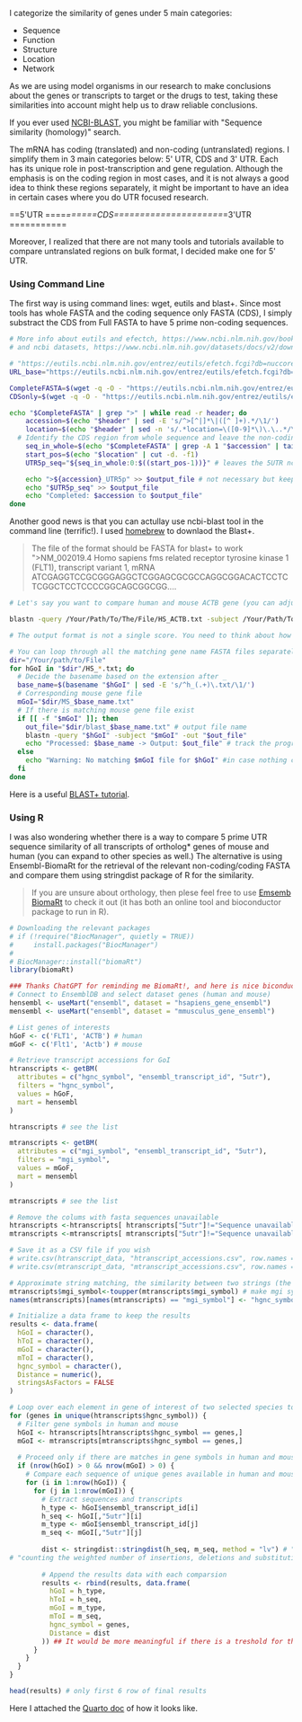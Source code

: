 I categorize the similarity of genes under 5 main categories:
- Sequence
- Function
- Structure
- Location
- Network
  
As we are using model organisms in our research to make conclusions about the genes or transcripts to target or the drugs to test, taking these similarities into account might help us to draw reliable conclusions. 

If you ever used [NCBI-BLAST](https://blast.ncbi.nlm.nih.gov/Blast.cgi), you might be familiar with "Sequence similarity (homology)" search.

The mRNA has coding (translated) and non-coding (untranslated) regions. I simplify them in 3 main categories below: 5' UTR, CDS and 3' UTR. Each has its unique role in post-transcription and gene regulation. Although the emphasis is on the coding region in most cases, and it is not always a good idea to think these regions separately, it might be important to have an idea in certain cases where you do UTR focused research.  

   ==5'UTR ====*======CDS=====================*=3'UTR ===========

Moreover, I realized that there are not many tools and tutorials available to compare untranslated regions on bulk format, I decided make one for 5' UTR.

### Using Command Line
The first way is using command lines: wget, eutils and blast+. 
Since most tools has whole FASTA and the coding sequence only FASTA (CDS), I simply substract the CDS from Full FASTA to have 5 prime non-coding sequences.

```bash
# More info about eutils and efectch, https://www.ncbi.nlm.nih.gov/books/NBK179288/, https://github.com/NCBI-Hackathons/EDirectCookbook, https://www.ncbi.nlm.nih.gov/books/NBK25499/table/chapter4.T._valid_values_of__retmode_and/, https://www.ncbi.nlm.nih.gov/books/NBK25499/,
# and ncbi datasets, https://www.ncbi.nlm.nih.gov/datasets/docs/v2/download-and-install/, https://github.com/ncbi/datasets, https://www.ncbi.nlm.nih.gov/datasets/docs/v2/reference-docs/data-packages/gene-package/, https://www.nature.com/articles/s41597-024-03571-y  as an alternative

# "https://eutils.ncbi.nlm.nih.gov/entrez/eutils/efetch.fcgi?db=nuccore&id=[NM TRANSCRIPT ID]/&rettype=[FASTA FORMAT]"
URL_base="https://eutils.ncbi.nlm.nih.gov/entrez/eutils/efetch.fcgi?db=nuccore&id=%s&rettype=%s"

CompleteFASTA=$(wget -q -O - "https://eutils.ncbi.nlm.nih.gov/entrez/eutils/efetch.fcgi?db=nuccore&id=NM_010240.2&rettype=fasta")
CDSonly=$(wget -q -O - "https://eutils.ncbi.nlm.nih.gov/entrez/eutils/efetch.fcgi?db=nuccore&id=NM_010240.2&rettype=fasta_cds_na")

echo "$CompleteFASTA" | grep ">" | while read -r header; do
	accession=$(echo "$header" | sed -E 's/^>[^|]*\|([^ ]+).*/\1/')
	location=$(echo "$header" | sed -n 's/.*location=\([0-9]*\)\.\..*/\1/p')
  # Identify the CDS region from whole sequence and leave the non-coding (nc)
	seq_in_whole=$(echo "$CompleteFASTA" | grep -A 1 "$accession" | tail -n 1)
	start_pos=$(echo "$location" | cut -d. -f1)
	UTR5p_seq="${seq_in_whole:0:$((start_pos-1))}" # leaves the 5UTR nc sequnece

	echo ">${accession}_UTR5p" >> $output_file # not necessary but keep in similar accession, gene name etc. format
	echo "$UTR5p_seq" >> $output_file
	echo "Completed: $accession to $output_file"
done

```

Another good news is that you can actullay use ncbi-blast tool in the command line (terrific!).
I used [homebrew](https://formulae.brew.sh/formula/blast) to downlaod the Blast+.

> The file of the format should be FASTA for blast+ to work
> ">NM_002019.4 Homo sapiens fms related receptor tyrosine kinase 1 (FLT1), transcript variant 1, mRNA
> ATCGAGGTCCGCGGGAGGCTCGGAGCGCGCCAGGCGGACACTCCTCTCGGCTCCTCCCCGGCAGCGGCGG....
```bash
# Let's say you want to compare human and mouse ACTB gene (you can adjust according to your files)

blastn -query /Your/Path/To/The/File/HS_ACTB.txt -subject /Your/Path/To/The/File/MS_ACTB.txt -out /Your/Path/To/The/File/test_blastn.txt

# The output format is not a single score. You need to think about how to extract the relevant information in a single file (I skip this since we have an alternative below).
```
```bash
# You can loop through all the matching gene name FASTA files separately
dir="/Your/path/to/File"
for hGoI in "$dir"/HS_*.txt; do
  # Decide the basename based on the extension after _
  base_name=$(basename "$hGoI" | sed -E 's/^h_(.+)\.txt/\1/')
  # Corresponding mouse gene file
  mGoI="$dir/MS_$base_name.txt"
  # If there is matching mouse gene file exist
  if [[ -f "$mGoI" ]]; then
    out_file="$dir/blast_$base_name.txt" # output file name
    blastn -query "$hGoI" -subject "$mGoI" -out "$out_file"
    echo "Processed: $base_name -> Output: $out_file" # track the progress
  else
    echo "Warning: No matching $mGoI file for $hGoI" #in case nothing compare from mouse side
  fi
done
```
Here is a useful [BLAST+ tutorial](https://conmeehan.github.io/blast+tutorial.html).

### Using R
I was also wondering whether there is a way to compare 5 prime UTR sequence similarity of all transcripts of ortholog* genes of mouse and human (you can expand to other species as well.)
The alternative is using Ensembl-BiomaRt for the retrieval of the relevant non-coding/coding FASTA and compare them using stringdist package of R for the similarity.
> If you are unsure about orthology, then plese feel free to use [Emsemb BiomaRt](https://www.ensembl.org/info/data/biomart/index.html) to check it out (it has both an online tool and bioconductor package to run in R).
```r
# Downloading the relevant packages
# if (!require("BiocManager", quietly = TRUE))
#     install.packages("BiocManager")
# 
# BiocManager::install("biomaRt")
library(biomaRt)

### Thanks ChatGPT for reminding me BiomaRt!, and here is nice biconductor tutorial if you are curious: https://bioconductor.org/packages/release/bioc/vignettes/biomaRt/inst/doc/accessing_ensembl.html ###
# Connect to EnsemblDB and select dataset genes (human and mouse)
hensembl <- useMart("ensembl", dataset = "hsapiens_gene_ensembl")
mensembl <- useMart("ensembl", dataset = "mmusculus_gene_ensembl")
```

```r
# List genes of interests
hGoF <- c('FLT1', 'ACTB') # human
mGoF <- c('Flt1', 'Actb') # mouse

# Retrieve transcript accessions for GoI
htranscripts <- getBM(
  attributes = c("hgnc_symbol", "ensembl_transcript_id", "5utr"),
  filters = "hgnc_symbol",
  values = hGoF,
  mart = hensembl
)

htranscripts # see the list

mtranscripts <- getBM(
  attributes = c("mgi_symbol", "ensembl_transcript_id", "5utr"),
  filters = "mgi_symbol",
  values = mGoF,
  mart = mensembl
)

mtranscripts # see the list

# Remove the colums with fasta sequences unavailable
htranscripts <-htranscripts[ htranscripts["5utr"]!="Sequence unavailable",]
mtranscripts <-mtranscripts[ mtranscripts["5utr"]!="Sequence unavailable",]

# Save it as a CSV file if you wish
# write.csv(htranscript_data, "htranscript_accessions.csv", row.names = FALSE)
# write.csv(mtranscript_data, "mtranscript_accessions.csv", row.names = FALSE)
```

```r
# Approximate string matching, the similarity between two strings (the paper: https://cran.r-project.org/web/packages/stringdist/vignettes/RJournal_6_111-122-2014.pdf)
mtranscripts$mgi_symbol<-toupper(mtranscripts$mgi_symbol) # make mgi symbol similar to hgnc for downstream processes
names(mtranscripts)[names(mtranscripts) == "mgi_symbol"] <- "hgnc_symbol"

# Initialize a data frame to keep the results
results <- data.frame(
  hGoI = character(),
  hToI = character(),
  mGoI = character(),
  mToI = character(),
  hgnc_symbol = character(),
  Distance = numeric(),
  stringsAsFactors = FALSE
)

# Loop over each element in gene of interest of two selected species to calculate distance, and save it
for (genes in unique(htranscripts$hgnc_symbol)) {
  # Filter gene symbols in human and mouse
  hGoI <- htranscripts[htranscripts$hgnc_symbol == genes,]
  mGoI <- mtranscripts[mtranscripts$hgnc_symbol == genes,]
  
  # Proceed only if there are matches in gene symbols in human and mouse
  if (nrow(hGoI) > 0 && nrow(mGoI) > 0) {
    # Compare each sequence of unique genes available in human and mouse
    for (i in 1:nrow(hGoI)) {
      for (j in 1:nrow(mGoI)) {
        # Extract sequences and transcripts
        h_type <- hGoI$ensembl_transcript_id[i]
        h_seq <- hGoI[,"5utr"][i]
        m_type <- mGoI$ensembl_transcript_id[j]
        m_seq <- mGoI[,"5utr"][j]
        
        dist <- stringdist::stringdist(h_seq, m_seq, method = "lv") # "lv" for Levenshtein distance:
# "counting the weighted number of insertions, deletions and substitutions necessary to turn one string into another"
        
        # Append the results data with each comparsion
        results <- rbind(results, data.frame(
          hGoI = h_type,
          hToI = h_seq,
          mGoI = m_type,
          mToI = m_seq,
          hgnc_symbol = genes,
          Distance = dist
        )) ## It would be more meaningful if there is a treshold for the distance measurements based on the mismatches.
      }
    }
  }
}

head(results) # only first 6 row of final results 
```
Here I attached the [Quarto doc]() of how it looks like. 
